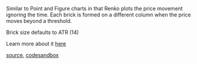 Similar to Point and Figure charts in that Renko plots the price movement ignoring the time. Each brick is formed on a different column when the price moves beyond a threshold.

Brick size defaults to ATR (14)

Learn more about it [here](http://stockcharts.com/school/doku.php?id=chart_school:chart_analysis:renko)

[source](https://github.com/alokagr07/react-stock-charts/blob/master/docs/lib/charts/Renko.js), [codesandbox](https://codesandbox.io/s/github/alokagr07/react-stock-charts-examples2/tree/master/examples/Renko)
